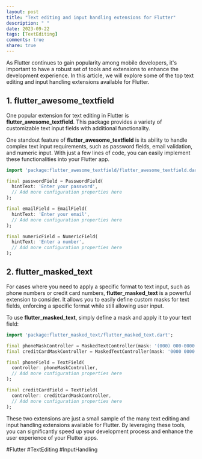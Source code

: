 ```yaml
---
layout: post
title: "Text editing and input handling extensions for Flutter"
description: " "
date: 2023-09-22
tags: [TextEditing]
comments: true
share: true
---
```


As Flutter continues to gain popularity among mobile developers, it's important to have a robust set of tools and extensions to enhance the development experience. In this article, we will explore some of the top text editing and input handling extensions available for Flutter.

## 1. flutter_awesome_textfield

One popular extension for text editing in Flutter is **flutter_awesome_textfield**. This package provides a variety of customizable text input fields with additional functionality.

One standout feature of **flutter_awesome_textfield** is its ability to handle complex text input requirements, such as password fields, email validation, and numeric input. With just a few lines of code, you can easily implement these functionalities into your Flutter app.

```dart
import 'package:flutter_awesome_textfield/flutter_awesome_textfield.dart';

final passwordField = PasswordField(
  hintText: 'Enter your password',
  // Add more configuration properties here
);

final emailField = EmailField(
  hintText: 'Enter your email',
  // Add more configuration properties here
);

final numericField = NumericField(
  hintText: 'Enter a number',
  // Add more configuration properties here
);
```

## 2. flutter_masked_text

For cases where you need to apply a specific format to text input, such as phone numbers or credit card numbers, **flutter_masked_text** is a powerful extension to consider. It allows you to easily define custom masks for text fields, enforcing a specific format while still allowing user input.

To use **flutter_masked_text**, simply define a mask and apply it to your text field:

```dart
import 'package:flutter_masked_text/flutter_masked_text.dart';

final phoneMaskController = MaskedTextController(mask: '(000) 000-0000');
final creditCardMaskController = MaskedTextController(mask: '0000 0000 0000 0000');

final phoneField = TextField(
  controller: phoneMaskController,
  // Add more configuration properties here
);

final creditCardField = TextField(
  controller: creditCardMaskController,
  // Add more configuration properties here
);
```

These two extensions are just a small sample of the many text editing and input handling extensions available for Flutter. By leveraging these tools, you can significantly speed up your development process and enhance the user experience of your Flutter apps.

#Flutter #TextEditing #InputHandling